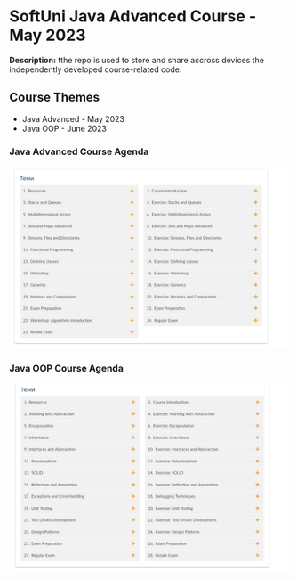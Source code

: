 # SoftUni Java Advanced Course - May 2023
<strong>Description:</strong> tthe repo is used to store and share accross devices the independently developed course-related code.

## Course Themes
- Java Advanced - May 2023
- Java OOP - June 2023


### Java Advanced Course Agenda

![Java Adavnced Course Topic List](https://github.com/idaki/SoftUni_Java_Advanced_Course/blob/5fb2875902968b4e5ffefc201e7c084053195fe7/Images/Java%20Advanced%20Topics.png)

### Java OOP Course Agenda

![Java OOP Course Topic List](https://github.com/idaki/SoftUni_Java_Advanced_Course/blob/5fb2875902968b4e5ffefc201e7c084053195fe7/Images/Java%20OOP%20Topics.png)
